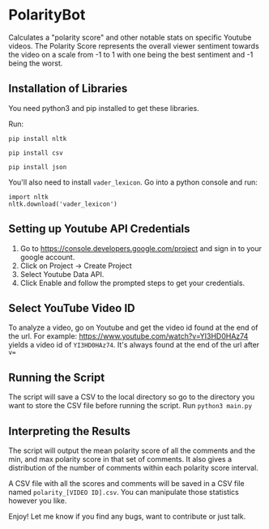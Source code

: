 # PolarityBot
Calculates a "polarity score" and other notable stats on specific Youtube videos. The Polarity Score represents the overall viewer sentiment towards the video on a scale from -1 to 1 with one being the best sentiment and -1 being the worst.

## Installation of Libraries
You need python3 and pip installed to get these libraries.

Run:

```pip install nltk```

```pip install csv```

```pip install json```
    
You'll also need to install ```vader_lexicon```.
Go into a python console and run:
    
    import nltk
    nltk.download('vader_lexicon')
## Setting up Youtube API Credentials
1. Go to https://console.developers.google.com/project and sign in to your google account.
1. Click on Project -> Create Project
1. Select Youtube Data API.
1. Click Enable and follow the prompted steps to get your credentials.

## Select YouTube Video ID
To analyze a video, go on Youtube and get the video id found at the end of the url.
For example:
https://www.youtube.com/watch?v=YI3HD0HAz74
yields a video id of ```YI3HD0HAz74```. It's always found at the end of the url after ```v=```

## Running the Script
The script will save a CSV to the local directory so go to the directory you want to store the CSV file before running the script.
Run ```python3 main.py```

## Interpreting the Results
The script will output the mean polarity score of all the comments and the min, and max polarity score in that set of comments. It also gives a distribution of the number of comments within each polarity score interval. 

A CSV file with all the scores and comments will be saved in a CSV file named ```polarity_[VIDEO ID].csv```. You can manipulate those statistics however you like. 

Enjoy! Let me know if you find any bugs, want to contribute or just talk.
